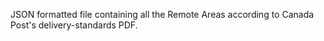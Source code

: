 JSON formatted file containing all the Remote Areas according to Canada Post's delivery-standards PDF.
